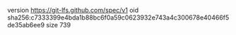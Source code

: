 version https://git-lfs.github.com/spec/v1
oid sha256:c7333399e4bda1b88bc6f0a59c0623932e743a4c300678e40466f5de35ab6ee9
size 739
